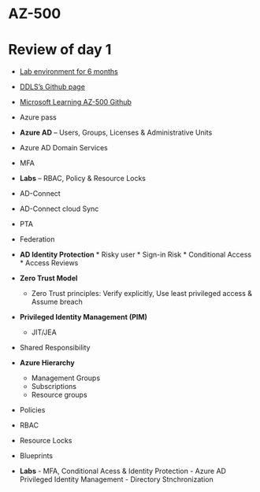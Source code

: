 # AZ-500
# Review of day 1 
* [Lab environment for 6 months](http://DDLS.LearnOnDemand.net)
* [DDLS’s Github page](https://github.com/DDLSTraining/Engage)
* [Microsoft Learning AZ-500 Github]( https://github.com/MicrosoftLearning/AZ500-AzureSecurityTechnologies)
* Azure pass

* **Azure AD** – Users, Groups, Licenses & Administrative Units

* Azure AD Domain Services

* MFA

* **Labs** –  RBAC, Policy & Resource Locks

* AD-Connect

* AD-Connect cloud Sync

* PTA

* Federation

* **AD Identity Protection**
	  * Risky user
	  * Sign-in Risk
	  * Conditional Access
	  * Access Reviews
  
* **Zero Trust Model**
	* Zero Trust principles: Verify explicitly, Use least privileged access & Assume breach
  
* **Privileged Identity Management (PIM)**
	* JIT/JEA
  
* Shared Responsibility

* **Azure Hierarchy**
    *	Management Groups
    *	Subscriptions
    *	Resource groups

* Policies

* RBAC
* Resource Locks
* Blueprints

* **Labs** - MFA, Conditional Acess & Identity Protection
           - Azure AD Privileged Identity Management
           - Directory Stnchronization
         
      

